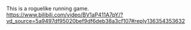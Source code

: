 This is a roguelike running game.
https://www.bilibili.com/video/BV1aP411A7pY/?vd_source=5a9497df95020bef9df6deb38a3cf107#reply136354353632
